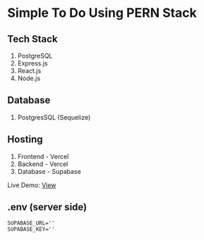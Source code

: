 # Simple To Do Using PERN Stack

## Tech Stack
1. PostgreSQL
2. Express.js
3. React.js
4. Node.js

## Database
1. PostgresSQL (Sequelize)

## Hosting
1. Frontend - Vercel
2. Backend - Vercel
3. Database - Supabase

Live Demo: [View](https://pern-todo-app-client-kt8xcb4qz-thakshakas-projects.vercel.app/)

## .env (server side)
```
SUPABASE_URL=''
SUPABASE_KEY=''
```
